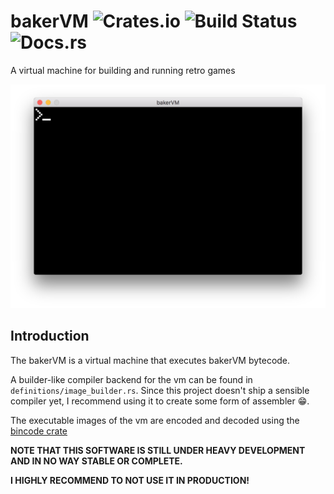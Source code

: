 # bakerVM ![Crates.io][1] ![Build Status][2] ![Docs.rs][3]
A virtual machine for building and running retro games

![A screenshot of the bakerVM][4]

## Introduction
The bakerVM is a virtual machine that executes bakerVM bytecode.

A builder-like compiler backend for the vm can be found in `definitions/image_builder.rs`. Since this project doesn't ship a sensible compiler yet, I recommend using it to create some form of assembler :grin:.

The executable images of the vm are encoded and decoded using the [bincode crate][5]

**NOTE THAT THIS SOFTWARE IS STILL UNDER HEAVY DEVELOPMENT AND IN NO WAY STABLE OR COMPLETE.**

**I HIGHLY RECOMMEND TO NOT USE IT IN PRODUCTION!**

[1]: https://img.shields.io/crates/v/bakervm.svg "https://crates.io/crates/bakervm"
[2]: https://travis-ci.org/bakervm/bakervm.svg?branch=master "https://travis-ci.org/bakervm/bakervm"
[3]: https://docs.rs/bakervm/badge.svg "https://docs.rs/bakervm"
[4]: https://raw.githubusercontent.com/bakervm/bakervm/master/screenshot.png
[5]: https://crates.io/crates/bincode
